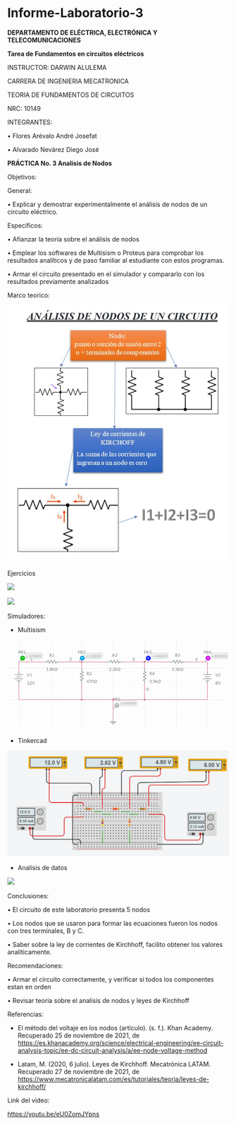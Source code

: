 # Informe-Laboratorio-3

**DEPARTAMENTO DE ELÉCTRICA, ELECTRÓNICA Y TELECOMUNICACIONES**

**Tarea de Fundamentos en circuitos eléctricos**

INSTRUCTOR: DARWIN ALULEMA

CARRERA DE INGENIERIA MECATRONICA

TEORIA DE FUNDAMENTOS DE CIRCUITOS

NRC: 10149

INTEGRANTES:

• Flores Arévalo André Josefat

• Alvarado Nevárez Diego José

**PRÁCTICA No. 3 Analisis de Nodos**

Objetivos:

General:

•	Explicar y demostrar experimentalmente el análisis de nodos de un circuito eléctrico.

Especificos:

•	Afianzar la teoría sobre el análisis de nodos

•	Emplear los softwares de Multisism o Proteus para comprobar los resultados analíticos y de paso familiar al estudiante con estos programas.

•	Armar el circuito presentado en el simulador y compararlo con los resultados previamente analizados

Marco teorico:

![](https://github.com/diego333jose/Informe-Laboratorio-3/blob/main/Imagenes/WhatsApp-Image-2021-11-29-at-17.48.07-_1_.png)

Ejercicios

![](https://github.com/diego333jose/Informe-Laboratorio-3/blob/main/Imagenes/Análisis%20LAB3_page-0001.jpg)

![](https://github.com/diego333jose/Informe-Laboratorio-3/blob/main/Imagenes/Análisis%20LAB3_page-0002.jpg)

Simuladores:

- Multisism

![](https://github.com/diego333jose/Informe-Laboratorio-3/blob/main/Imagenes/MULTISISM.png)

- Tinkercad

![](https://github.com/diego333jose/Informe-Laboratorio-3/blob/main/Imagenes/TINKERCAD.png)

- Analisis de datos

![](https://github.com/diego333jose/Informe-Laboratorio-3/blob/main/Imagenes/Análisis%20LAB3_page-0003.jpg)

Conclusiones:

•	El circuito de este laboratorio presenta 5 nodos

• Los nodos que se usaron para formar las ecuaciones fueron los nodos con tres terminales, B y C.

•	Saber sobre la ley de corrientes de Kirchhoff, facilito obtener los valores analiticamente.

Recomendaciones:

•	Armar el circuito correctamente, y verificar si todos los componentes estan en orden

•	Revisar teoria sobre el analisis de nodos y leyes de Kirchhoff

Referencias:

- El método del voltaje en los nodos (artículo). (s. f.). Khan Academy. Recuperado 25 de noviembre de 2021, de https://es.khanacademy.org/science/electrical-engineering/ee-circuit-analysis-topic/ee-dc-circuit-analysis/a/ee-node-voltage-method

- Latam, M. (2020, 6 julio). Leyes de Kirchhoff. Mecatrónica LATAM. Recuperado 27 de noviembre de 2021, de https://www.mecatronicalatam.com/es/tutoriales/teoria/leyes-de-kirchhoff/

Link del video:

https://youtu.be/eU0ZomJYpns
